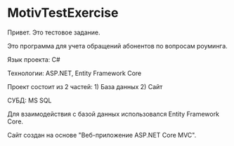 # MotivTestExercise

Привет. Это тестовое задание.

Это программа для учета обращений абонентов по вопросам роуминга.

Язык проекта: C#

Технологии: ASP.NET, Entity Framework Core

Проект состоит из 2 частей: 1) База данных 2) Сайт 

СУБД: MS SQL

Для взаимодействия с базой данных использовался Entity Framework Core.

Сайт создан на основе "Веб-приложение ASP.NET Core MVC".
